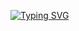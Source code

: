 [![Typing SVG](https://readme-typing-svg.demolab.com?font=Fira+Code&pause=1000&color=21CD00&width=435&lines=Front-end+Developer)](https://git.io/typing-svg)

<!-- ![iUxeps's GitHub stats](https://github-readme-stats.vercel.app/api?username=ipoizn&show_icons=true&theme=dark)

<!-- ![Top Langs](https://github-readme-stats.vercel.app/api/top-langs/?username=ipoizn&demo&theme=dark) -->

<!-- ### <b>🛠&nbsp;&nbsp;Languages&nbsp;and&nbsp;Tools</b>

<img src="https://img.shields.io/badge/HTML-black?style=for-the-badge&logo=HTML5&logoColor=#E34F26"/> <img src="https://img.shields.io/badge/CSS-black?style=for-the-badge&logo=CSS3&logoColor=1572B6"/> <img src="https://img.shields.io/badge/Sass-black?style=for-the-badge&logo=Sass&logoColor=CC6699"/> <img src="https://img.shields.io/badge/Bootstrap-7952B3?style=for-the-badge&logo=Bootstrap&logoColor=white"/> <img src="https://img.shields.io/badge/Vue-black?style=for-the-badge&logo=Vue&logoColor=007ACC"/> <img src="https://img.shields.io/badge/pinia-black?style=for-the-badge&logo=pinia&logoColor=007ACC"/> <img src="https://img.shields.io/badge/Tailwind Css-black?style=for-the-badge&logo=Tailwind Css&logoColor=06B6D4"/> <img src="https://img.shields.io/badge/UIkit-2396F3?style=for-the-badge&logo=UIkit&logoColor=white"/> <img src="https://img.shields.io/badge/JavaScript-black?style=for-the-badge&logo=JavaScript&logoColor=#F7DF1E"/> <img src="https://img.shields.io/badge/Swiper-black?style=for-the-badge&logo=Swiper&logoColor=6332F6"/> <img src="https://img.shields.io/badge/Gulp-black?style=for-the-badge&logo=Gulp&logoColor=#CF4647"/> <img src="https://img.shields.io/badge/Figma-black?style=for-the-badge&logo=Figma&logoColor=#F24E1E"/> <img src="https://img.shields.io/badge/wordpress-black?style=for-the-badge&logo=wordpress&logoColor=007ACC"/> <img src="https://img.shields.io/badge/drupal-black?style=for-the-badge&logo=drupal&logoColor=007ACC"/> <img src="https://img.shields.io/badge/json-black?style=for-the-badge&logo=json&logoColor=007ACC"/> <img src="https://img.shields.io/badge/gsap-black?style=for-the-badge&logo=gsap&logoColor=007ACC"/> <img src="https://img.shields.io/badge/svg-black?style=for-the-badge&logo=svg&logoColor=007ACC"/> <img src="https://img.shields.io/badge/amazon-aws-black?style=for-the-badge&logo=amazon-aws&logoColor=orange"/> <img src="https://img.shields.io/badge/VSCode-black?style=for-the-badge&logo=Visual Studio Code&logoColor=007ACC"/> <img src="https://img.shields.io/badge/gulp-black?style=for-the-badge&logo=gulp&logoColor=red"/> <img src="https://img.shields.io/badge/webpack-black?style=for-the-badge&logo=webpack&logoColor=blue"/> <img src="https://img.shields.io/badge/vite-black?style=for-the-badge&logo=vite&logoColor=blue"/> -->
